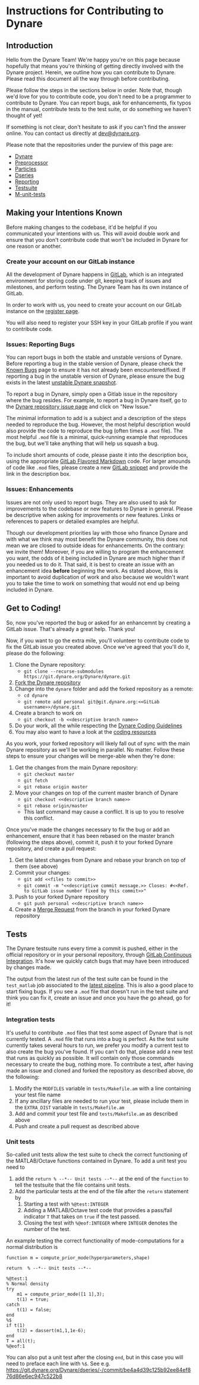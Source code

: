 # Instructions for Contributing to Dynare

## Introduction

Hello from the Dynare Team! We're happy you're on this page because hopefully that means you're thinking of getting directly involved with the Dynare project. Herein, we outline how you can contribute to Dynare. Please read this document all the way through before contributing.

Please follow the steps in the sections below in order. Note that, though we'd love for you to contribute code, you don't need to be a programmer to contribute to Dynare. You can report bugs, ask for enhancements, fix typos in the manual, contribute tests to the test suite, or do something we haven't thought of yet!

If something is not clear, don't hesitate to ask if you can't find the answer online. You can contact us directly at [dev@dynare.org](mailto:dev@dynare.org).

Please note that the repositories under the purview of this page are:

* [Dynare](https://git.dynare.org/Dynare/dynare)
* [Preprocessor](https://git.dynare.org/Dynare/preprocessor)
* [Particles](https://git.dynare.org/Dynare/particles)
* [Dseries](https://git.dynare.org/Dynare/dseries)
* [Reporting](https://git.dynare.org/Dynare/reporting)
* [Testsuite](https://git.dynare.org/Dynare/testsuite)
* [M-unit-tests](https://git.dynare.org/Dynare/m-unit-tests)

## Making your Intentions Known

Before making changes to the codebase, it'd be helpful if you communicated your intentions with us. This will avoid double work and ensure that you don't contribute code that won't be included in Dynare for one reason or another.

### Create your account on our GitLab instance

All the development of Dynare happens in [GitLab](https://about.gitlab.com/), which is an integrated environment for storing code under git, keeping track of issues and milestones, and perform testing. The Dynare Team has its own instance of GitLab.

In order to work with us, you need to create your account on our GitLab instance on the [register page](https://git.dynare.org/users/sign_in).

You will also need to register your SSH key in your GitLab profile if you want to contribute code.

### Issues: Reporting Bugs

You can report bugs in both the stable and unstable versions of Dynare. Before reporting a bug in the stable version of Dynare, please check the [Known Bugs](https://git.dynare.org/Dynare/dynare/wikis/Known-bugs-present-in-the-current-stable-version) page to ensure it has not already been encountered/fixed. If reporting a bug in the unstable version of Dynare, please ensure the bug exists in the latest [unstable Dynare snapshot](https://www.dynare.org/download/#snapshot).

To report a bug in Dynare, simply open a Gitlab issue in the repository where the bug resides. For example, to report a bug in Dynare itself, go to the [Dynare repository issue page](https://git.dynare.org/Dynare/dynare/issues) and click on "New Issue."

The minimal information to add is a subject and a description of the steps needed to reproduce the bug. However, the most helpful description would also provide the code to reproduce the bug (often times a `.mod` file). The most helpful `.mod` file is a minimal, quick-running example that reproduces the bug, but we'll take anything that will help us squash a bug.

To include short amounts of code, please paste it into the description box, using the appropriate [GitLab Flavored Markdown](https://docs.gitlab.com/ee/user/markdown.html) code. For larger amounds of code like `.mod` files, please create a new [GitLab snippet](https://git.dynare.org/dashboard/snippets) and provide the link in the description box.

### Issues: Enhancements

Issues are not only used to report bugs. They are also used to ask for improvements to the codebase or new features to Dynare in general. Please be descriptive when asking for improvements or new features. Links or references to papers or detailed examples are helpful.

Though our development priorities lay with those who finance Dynare and with what we think may most benefit the Dynare community, this does not mean we are closed to outside ideas for enhancements. On the contrary: we invite them! Moreover, if you are willing to program the enhancement you want, the odds of it being included in Dynare are much higher than if you needed us to do it. That said, it is best to create an issue with an enhancement idea **before** beginning the work. As stated above, this is important to avoid duplication of work and also because we wouldn't want you to take the time to work on something that would not end up being included in Dynare.

## Get to Coding!

So, now you've reported the bug or asked for an enhancemnt by creating a GitLab issue. That's already a great help. Thank you!

Now, if you want to go the extra mile, you'll volunteer to contribute code to fix the GitLab issue you created above. Once we've agreed that you'll do it, please do the following:

1. Clone the Dynare repository:
   * `git clone --recurse-submodules https://git.dynare.org/Dynare/dynare.git`
1. [Fork the Dynare repository](https://docs.gitlab.com/ee/gitlab-basics/fork-project.html)
1. Change into the `dynare` folder and add the forked repository as a remote:
   * `cd dynare`
   * `git remote add personal git@git.dynare.org:<<GitLab username>>/dynare.git`
1. Create a branch to work on
   * `git checkout -b <<descriptive branch name>>`
1. Do your work, all the while respecting the [Dynare Coding Guidelines](https://git.dynare.org/Dynare/dynare/-/wikis/CodingGuidelines)
1. You may also want to have a look at the [coding resources](https://git.dynare.org/Dynare/dynare/-/wikis/CodingResources)

As you work, your forked repository will likely fall out of sync with the main Dynare repository as we'll be working in parallel. No matter. Follow these steps to ensure your changes will be merge-able when they're done:

1. Get the changes from the main Dynare repository:
   * `git checkout master`
   * `git fetch`
   * `git rebase origin master`
1. Move your changes on top of the current master branch of Dynare
   * `git checkout <<descriptive branch name>>`
   * `git rebase origin/master`
   * This last command may cause a conflict. It is up to you to resolve this conflict.

Once you've made the changes necessary to fix the bug or add an enhancement, ensure that it has been rebased on the master branch (following the steps above), commit it, push it to your forked Dynare repository, and create a pull request:

1. Get the latest changes from Dynare and rebase your branch on top of them (see above)
1. Commit your changes:
   * `git add <<files to commit>>`
   * `git commit -m "<<descriptive commit message.>> Closes: #<<Ref. to GitLab issue number fixed by this commit>>"`
1. Push to your forked Dynare repository
   * `git push personal <<descriptive branch name>>`
1. Create a [Merge Request](https://docs.gitlab.com/ee/gitlab-basics/add-merge-request.html) from the branch in your forked Dynare repository

## Tests

The Dynare testsuite runs every time a commit is pushed, either in the official repository or in your personal repository, through [GitLab Continuous Integration](https://docs.gitlab.com/ee/ci/). It's how we quickly catch bugs that may have been introduced by changes made.

The output from the latest run of the test suite can be found in the `test_matlab` job associated to the [latest pipeline](https://git.dynare.org/Dynare/dynare/pipelines). This is also a good place to start fixing bugs. If you see a `.mod` file that doesn't run in the test suite and think you can fix it, create an issue and once you have the go ahead, go for it!

### Integration tests

It's useful to contribute `.mod` files that test some aspect of Dynare that is not currently tested. A `.mod` file that runs into a bug is perfect. As the test suite currently takes several hours to run, we prefer you modify a current test to also create the bug you've found. If you can't do that, please add a new test that runs as quickly as possible. It will contain only those commands necessary to create the bug, nothing more. To contribute a test, after having made an issue and cloned and forked the repository as described above, do the following:

1. Modify the `MODFILES` variable in `tests/Makefile.am` with a line containing your test file name
1. If any ancillary files are needed to run your test, please include them in the `EXTRA_DIST` variable in `tests/Makefile.am`
1. Add and commit your test file and `tests/Makefile.am` as described above
1. Push and create a pull request as described above

### Unit tests

So-called unit tests allow the test suite to check the correct functioning of the MATLAB/Octave functions contained in Dynare. To add a unit test you need to
1. add the `return % --*-- Unit tests --*--` at the end of the `function` to tell the testsuite that the file contains unit tests.
1. Add the particular tests at the end of the file after the `return` statement by
   1. Starting a test with `%@test:INTEGER`
   2. Adding a MATLAB/Octave test code that provides a pass/fail indicator `T` that takes on `true` if the test passed.
   3. Closing the test with `%@eof:INTEGER`
   where `INTEGER` denotes the number of the test.

An example testing the correct functionality of mode-computations for a normal distribution is

```
function m = compute_prior_mode(hyperparameters,shape)

return  % --*-- Unit tests --*--

%@test:1
% Normal density
try
    m1 = compute_prior_mode([1 1],3);
    t(1) = true;
catch
    t(1) = false;
end
%$
if t(1)
    t(2) = dassert(m1,1,1e-6);
end
T = all(t);
%@eof:1
```
You can also put a unit test after the closing `end`, but in this case you will need to preface each line with `%$`. See e.g.  https://git.dynare.org/Dynare/dseries/-/commit/be4a4d39c125b92ee84ef876d86e6ec947c522b8
